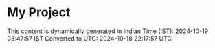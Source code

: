# My Project

This content is dynamically generated in Indian Time (IST): 2024-10-19 03:47:57 IST
Converted to UTC: 2024-10-18 22:17:57 UTC
